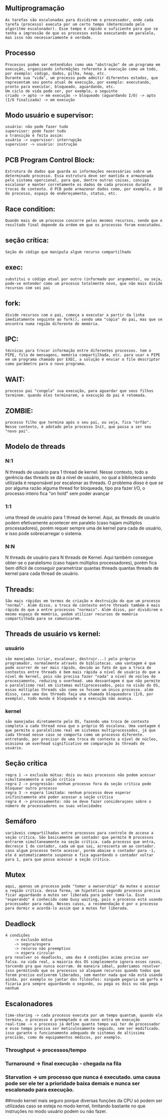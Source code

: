 ## Multiprogramação
	As tarefas são escalonadas para dividirem o processador, onde cada tarefa (processo) executa por um certo tempo (determinado pelo algoritmo escalonador). Esse tempo é rápido o suficiente para que se tenha a impressão de que os processos estão executando em paralelo, mas isso não necessariamente é verdade.  

## Processo
	Processos podem ser entendidos como uma "abstração" de um programa em execução, organizando informãções referente à execução como um todo, por exemplo: código, dados, pilha, heap, etc.
	Durante sua "vida", um processo pode admitir diferentes estados, que representam seu ponto atual de execução, por exemplo: executando, pronto para executar, bloqueado, aguardando, etc.
	Um ciclo de vida pode ser, por exemplo, o seguinte
	criado -> apto -> em execução -> bloqueado (aguardando I/O) -> apto (I/O finalizada) -> em execução

## Modo usuário e supervisor:
	usuário: não pode fazer tudo
	supervisor: pode fazer tudo
	a transição é feita assim:
	usuário -> supervisor: interrupção
	supervisor -> usuário: instrução 

## PCB Program Control Block:
	Estrutura de dados que guarda as informações necessárias sobre um determinado processo. Essa estrutura deve ser mantida e armazenada pelo sistema opercional, para que, dentre outras coisas, consiga escalonar e manter corretamente os dados de cada processo durante trocas de contexto. O PCB pode armazenar dados como, por exemplo, o ID do processo, espaço de endereçamento, status, etc.

## Race condition:
	Quando mais de um processo concorre pelos mesmos recursos, sendo que o resultado final depende da ordem em que os processos foram executados.

## seção crítica:
	Seção do código que manipula algum recurso compartilhado


## exec:
	substitui o código atual por outro (informado por argumento), ou seja, pode-se entender como um processo totalmente novo, que não mais divide recursos com sei pai

## fork:
	divide recursos com o pai, começa a executar a partir da linha imediatamente seguinte ao fork(), sendo uma "cópia" do pai, mas que se encontra numa região diferente de memória. 

## IPC:
	técnicas para trocar informação entre diferentes processos. tem o PIPE, fila de mensagens, memória compartilhada, etc. para usar o PIPE em um programa chamado por EXEC, a solução é enviar o file descriptor como parâmetro para o novo programa.


## WAIT:
	processo pai "congela" sua execução, para aguardar que seus filhos terminem. quando eles terminarem, a execução do pai é retomada.

## ZOMBIE:
	processo filho que termina após o seu pai, ou seja, fica "órfão". Nesse contexto, é adotado pelo processo Init, que passa a ser seu "novo pai".

## Modelo de threads

###	N:1
N threads de usuário para 1 thread de kernel. Nesse contexto, todo a gerência das threads se dá a nível de usuário, no qual a biblioteca sendo utilizada é responsável por escalonar as threads. O problema disso é que se por alguma razão alguma thread for bloqueada, tipo pra fazer I/O, o processo inteiro fica "on hold" sem poder avançar


###	1:1 
uma thread de usuário para 1 thread de kernel. Aqui, as threads de usuário podem efetivamente acontecer em paralelo (caso hajam múltiplos processadores), porém requer sempre uma de kernel para cada de usuário, e isso pode sobrecarregar o sistema.

###	N:N
N threads de usuário para N threads de Kernel. Aqui também consegue obter-se o paralelismo (caso hajam múltiplos processadores), porém fica bem difícil de conseguir parametrizar quantas threads quantas threads de kernel para cada thread de usuário.


## Threads:
	São mais rápidas em termos de criação e destruição do que um processo "normal". Além disso, a troca de contexto entre threads também é mais rápida do que a entre processos "normais". Além disso, por dividirem o mesmo espaço de memória, podem utilizar recursos de memória compartilhada para se comunicarem.

## Threads de usuário vs kernel:
### usuário
	são manejadas (criar, escalonar, destruir...) pelo próprio programador, normalmente através de bibliotecas. uma vantagem é que pode ocorrer de ser mais rápido, devido ao fato de que a troca de contextos entre threads é bem mais rápida a nível de usuário do que a nível de kernel, pois não precisa fazer "nada" a nível de núcleo de processamento, reduzing o overhead. uma desvantagem é que não permite o paralelismo real em sistemas multiprocessados, pois na visão do OS, essas múltiplas threads são como se fossem um único processo. além disso, caso uma das threads faça uma chamada bloqueadora (I/O, por exemplo), todo mundo é bloqueado e a execução não avança.

### kernel
	são manejadas diretamente pelo OS, fazendo uma troca de contexto completa a cada thread nova que o próprio OS escalona. Uma vantagem é que permite o paralelismo real em sistemas multiprocessados, já que cada thread nesse caso se comporta como um processo diferente. entretando, por precisar de uma troca de contexto a nível de núcleo, ocasiona um overhead significativo em comparação às threads de usuário.

## Seção crítica
	regra 1 -> exclusão mútua: dois ou mais processos não podem acessar simultaneamente a seção crítica
	regra 2 -> progressão: nenhum processo fora da seção crítica pode bloquear outro processo
	regra 3 -> espera limitada: nenhum processo deve esperar inifinitamente até poder acessar a seção crítica
	regra 4 -> processamento: não se deve fazer consideraçoes sobre o número de processadores ou suas velocidades

## Semáforo
	variáveis compartilhadas entre processos para controle de acceso a seção crítica. São basicamente um contador que permite N processos entrarem simultaneamente na seção crítica. cada processo que entra, decresce 1 do contador, cada um que sai, acrescenta um ao contador. caso algum processo tente acessar, porém abaixe o contador para -1, ele é automaticamente suspenso e fica aguardando o contador voltar para 1, para que possa acessar a seção crítica. 

## Mutex
	aqui, apenas um processo pode "tomar a ownsership" da mutex e acessar a região crítica. dessa forma, um hipotético segundo processo precisa ficar aguardando a mutex ser liberada para poder tomá-la. Esse "esperando" é conhecido como busy waiting, pois o processo está usando processador para nada. Nesses casos, a recomendação é por o processo para dormir e acordá-lo assim que a mutex for liberada.

## Deadlock
	4 condições
		-> exclusão mútua
		-> segura/espera
		-> recurso não preemptivo
		-> espera circular
	pra resolver os deadlocks, uma das 4 condições acima precisa ser falsa. na vida real, a maioria dos OS simplesmente ignora esses casos, torcendo pra que nunca ocorram. de maneira ideal, poderiamos resolver isso permitindo que os processos só aloquem recursos quando todos que forem preciso estiverem liberados, sem manter nada que não está usando ainda. por exemplo no jantar dos filósofos: ninguém pegaria um garfo e ficaria pra sempre aguardando o segundo, ou pega os dois ou não pega nenhum

## Escalonadores
	time-sharing -> cada processo executa por um tempo quantum. quando ele termina, o processo é preemptado e um novo entra em execução
	real-time -> o processo já define quanto tempo vai ter de processador e esse tempo precisa ser meticulosamente seguido, sem ser modificado. isso garante o funcionamento adequado de sistemas de altissima precisão, como de equipamentos médicos, por exemplo.


### Throughput -> processos/tempo
### Turnaround -> final execução - chegada na fila
### Starvation -> um processo que nunca é executado. uma causa pode ser ele ter a prioridade baixa demais e nunca ser escalonado para execução.

##modo kernel 
 mais seguro porque diversas funções da CPU só podem ser utilizadas caso se esteja no modo kernel, limitando bastante no que instruções no modo usuário podem ou não fazer.

